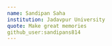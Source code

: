 ```yaml
---
name: Sandipan Saha
institution: Jadavpur University 
quote: Make great memories 
github_user:sandipans814
---
```

